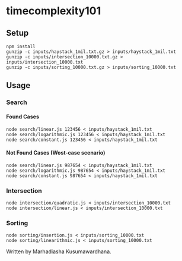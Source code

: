 # timecomplexity101
## Setup
```
npm install
gunzip -c inputs/haystack_1mil.txt.gz > inputs/haystack_1mil.txt
gunzip -c inputs/intersection_10000.txt.gz > inputs/intersection_10000.txt
gunzip -c inputs/sorting_10000.txt.gz > inputs/sorting_10000.txt
```

## Usage
### Search
#### Found Cases
```
node search/linear.js 123456 < inputs/haystack_1mil.txt
node search/logarithmic.js 123456 < inputs/haystack_1mil.txt
node search/constant.js 123456 < inputs/haystack_1mil.txt
```
#### Not Found Cases (Wost-case scenario)
```
node search/linear.js 987654 < inputs/haystack_1mil.txt
node search/logarithmic.js 987654 < inputs/haystack_1mil.txt
node search/constant.js 987654 < inputs/haystack_1mil.txt
```
### Intersection
```
node intersection/quadratic.js < inputs/intersection_10000.txt
node intersection/linear.js < inputs/intersection_10000.txt
```

### Sorting
```
node sorting/insertion.js < inputs/sorting_10000.txt
node sorting/linearithmic.js < inputs/sorting_10000.txt
```

Written by Marhadiasha Kusumawardhana.
